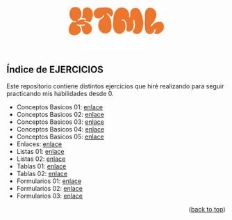 <!-- LOGO PRESENTATION -->
<section id= "top">
<div align="center">
  <img src="html.png" alt="Logo">
</div>
<div align="center">
   <a href="https://github.com/Sailok25">
    <img src="by.png" alt="bysailok" width=150>
    </a>
</div>


## Índice de EJERCICIOS
Este repositorio contiene distintos ejercicios que hiré realizando para seguir practicando mis habilidades desde 0.
- Conceptos Basicos 01: [enlace](https://github.com/Sailok25/HTML/blob/main/Ejercicio1.html)
- Conceptos Basicos 02: [enlace](https://github.com/Sailok25/HTML/blob/main/Ejercicio2.html)
- Conceptos Basicos 03: [enlace](https://github.com/Sailok25/HTML/blob/main/Ejercicio3.html)
- Conceptos Basicos 04: [enlace](https://github.com/Sailok25/HTML/blob/main/Ejercicio4.html)
- Conceptos Basicos 05: [enlace](https://github.com/Sailok25/HTML/blob/main/Ejercicio5.html)
- Enlaces: [enlace](https://github.com/Sailok25/HTML/blob/main/Ejercicio6.html)
- Listas 01: [enlace](https://github.com/Sailok25/HTML/blob/main/Ejercicio7.html)
- Listas 02: [enlace](https://github.com/Sailok25/HTML/blob/main/Ejercicio8.html)
- Tablas 01: [enlace](https://github.com/Sailok25/HTML/blob/main/Ejercicio9.html)
- Tablas 02: [enlace](https://github.com/Sailok25/HTML/blob/main/Ejercicio10.html)
- Formularios 01: [enlace](https://github.com/Sailok25/HTML/blob/main/Ejercicio11.html)
- Formularios 02: [enlace](https://github.com/Sailok25/HTML/blob/main/Ejercicio12.html)
- Formularios 03: [enlace](https://github.com/Sailok25/HTML/blob/main/Ejercicio13.html)

<p align="right">(<a href="#top">back to top</a>)</p>
